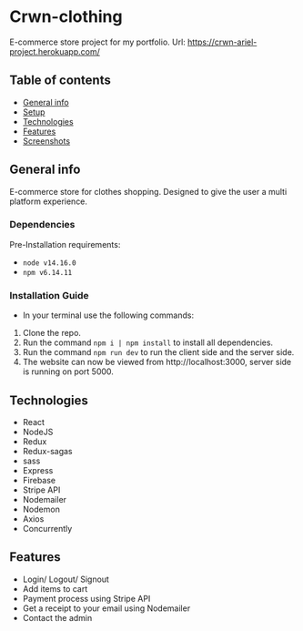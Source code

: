 # Crwn-clothing
E-commerce store project for my portfolio.
Url: https://crwn-ariel-project.herokuapp.com/

## Table of contents
* [General info](#general-info)
* [Setup](#setup)
* [Technologies](#technologies)
* [Features](#features)
* [Screenshots](#screenshots)

## General info
E-commerce store for clothes shopping.
Designed to give the user a multi platform experience.

### Dependencies
Pre-Installation requirements:
* `node v14.16.0`
* `npm v6.14.11`

### Installation Guide
*  In your terminal use the following commands:
1. Clone the repo.
2. Run the command `npm i | npm install` to install all dependencies.
3. Run the command `npm run dev` to run the client side and the server side.
4. The website can now be viewed from http://localhost:3000, server side is running on port 5000.

## Technologies
* React 
* NodeJS 
* Redux
* Redux-sagas 
* sass
* Express
* Firebase
* Stripe API
* Nodemailer
* Nodemon
* Axios
* Concurrently

## Features
* Login/ Logout/ Signout
* Add items to cart
* Payment process using Stripe API
* Get a receipt to your email using Nodemailer
* Contact the admin

